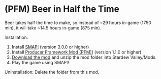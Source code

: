 # (PFM) Beer in Half the Time
Beer takes half the time to make, so instead of ~29 hours in-game (1750 min), it will take ~14.5 hours in-game (875 min).

Installation:
1. Install <a href="https://smapi.io/">SMAPI</a> (version 3.0.0 or higher)
2. Install <a href="https://www.nexusmods.com/stardewvalley/mods/4970">Producer Framework Mod (PFM))</a> (version 1.1.0 or higher)
3. <a href="https://github.com/LenneDalben/StardewValleyModsGPL/releases/">Download the mod</a> and unzip the mod folder into Stardew Valley/Mods.
4. Play the game using SMAPI!

Uninstallation:
Delete the folder from this mod.